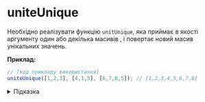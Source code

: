 # uniteUnique

Необхідно реалізувати функцію `unitUnique`, яка приймає в якості аргументу один або декілька масивів , і повертає новий масив
унікальних значень.

**Приклад:**

```js
// [код прикладу використання]
uniteUnique([1,2,3], [4,1,5], [6,7,8,5]); // [1,2,3,4,5,6,7,8]
```

<details>
  <summary>Підказка</summary>

---

Зверни увагу на об'єкт `Set`
* MDN: (https://developer.mozilla.org/en-US/docs/Web/JavaScript/Reference/Global_Objects/Set)


</details>
